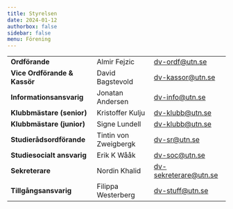 ```yaml
---
title: Styrelsen
date: 2024-01-12
authorbox: false
sidebar: false
menu: Förening
---
```


|    |   |   | 
|---|---|---|
| **Ordförande** | Almir Fejzic  | dv-ordf@utn.se  | 
| **Vice Ordförande & Kassör** | David Bagstevold  | dv-kassor@utn.se  |
| **Informationsansvarig** | Jonatan Andersen | dv-info@utn.se |
| **Klubbmästare (senior)** | Kristoffer Kulju | dv-klubb@utn.se |
| **Klubbmästare (junior)** | Signe Lundell | dv-klubb@utn.se |
| **Studierådsordförande** | Tintin von Zweigbergk | dv-sr@utn.se | 
| **Studiesocialt ansvarig** | Erik K Wååk | dv-soc@utn.se  |
| **Sekreterare** | Nordin Khalid | dv-sekreterare@utn.se |
| **Tillgångsansvarig** | Filippa Westerberg | dv-stuff@utn.se |
